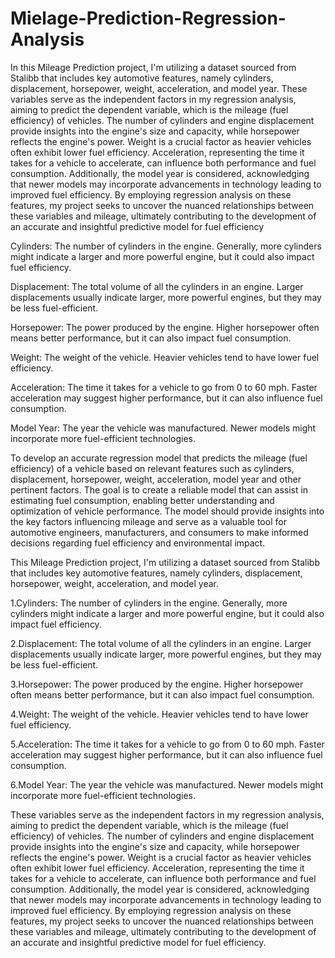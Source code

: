 # Mielage-Prediction-Regression-Analysis

In this Mileage Prediction project, I'm utilizing a dataset sourced from Stalibb that includes key automotive features, namely cylinders, displacement, horsepower, weight, acceleration, and model year. These variables serve as the independent factors in my regression analysis, aiming to predict the dependent variable, which is the mileage (fuel efficiency) of vehicles. The number of cylinders and engine displacement provide insights into the engine's size and capacity, while horsepower reflects the engine's power. Weight is a crucial factor as heavier vehicles often exhibit lower fuel efficiency. Acceleration, representing the time it takes for a vehicle to accelerate, can influence both performance and fuel consumption. Additionally, the model year is considered, acknowledging that newer models may incorporate advancements in technology leading to improved fuel efficiency. By employing regression analysis on these features, my project seeks to uncover the nuanced relationships between these variables and mileage, ultimately contributing to the development of an accurate and insightful predictive model for fuel efficiency

Cylinders: The number of cylinders in the engine. Generally, more cylinders might indicate a larger and more powerful engine, but it could also impact fuel efficiency.

Displacement: The total volume of all the cylinders in an engine. Larger displacements usually indicate larger, more powerful engines, but they may be less fuel-efficient.

Horsepower: The power produced by the engine. Higher horsepower often means better performance, but it can also impact fuel consumption.

Weight: The weight of the vehicle. Heavier vehicles tend to have lower fuel efficiency.

Acceleration: The time it takes for a vehicle to go from 0 to 60 mph. Faster acceleration may suggest higher performance, but it can also influence fuel consumption.

Model Year: The year the vehicle was manufactured. Newer models might incorporate more fuel-efficient technologies.

To develop an accurate regression model that predicts the mileage (fuel efficiency) of a vehicle based on relevant features such as cylinders, displacement, horsepower, weight, acceleration, model year and other pertinent factors. The goal is to create a reliable model that can assist in estimating fuel consumption, enabling better understanding and optimization of vehicle performance. The model should provide insights into the key factors influencing mileage and serve as a valuable tool for automotive engineers, manufacturers, and consumers to make informed decisions regarding fuel efficiency and environmental impact.

This Mileage Prediction project, I'm utilizing a dataset sourced from Stalibb that includes key automotive features, namely cylinders, displacement, horsepower, weight, acceleration, and model year.

1.Cylinders: The number of cylinders in the engine. Generally, more cylinders might indicate a larger and more powerful engine, but it could also impact fuel efficiency.

2.Displacement: The total volume of all the cylinders in an engine. Larger displacements usually indicate larger, more powerful engines, but they may be less fuel-efficient.

3.Horsepower: The power produced by the engine. Higher horsepower often means better performance, but it can also impact fuel consumption.

4.Weight: The weight of the vehicle. Heavier vehicles tend to have lower fuel efficiency.

5.Acceleration: The time it takes for a vehicle to go from 0 to 60 mph. Faster acceleration may suggest higher performance, but it can also influence fuel consumption.

6.Model Year: The year the vehicle was manufactured. Newer models might incorporate more fuel-efficient technologies.

These variables serve as the independent factors in my regression analysis, aiming to predict the dependent variable, which is the mileage (fuel efficiency) of vehicles. The number of cylinders and engine displacement provide insights into the engine's size and capacity, while horsepower reflects the engine's power. Weight is a crucial factor as heavier vehicles often exhibit lower fuel efficiency. Acceleration, representing the time it takes for a vehicle to accelerate, can influence both performance and fuel consumption. Additionally, the model year is considered, acknowledging that newer models may incorporate advancements in technology leading to improved fuel efficiency. By employing regression analysis on these features, my project seeks to uncover the nuanced relationships between these variables and mileage, ultimately contributing to the development of an accurate and insightful predictive model for fuel efficiency.
